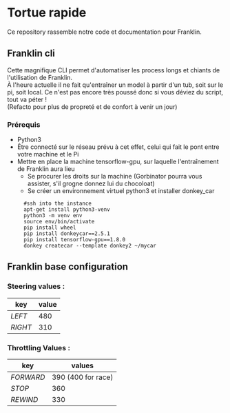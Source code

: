 # Tortue rapide

Ce repository rassemble notre code et documentation pour Franklin.

## Franklin cli
Cette magnifique CLI permet d'automatiser les process longs et chiants de l'utilisation de Franklin.  
À l'heure actuelle il ne fait qu'entraîner un model à partir d'un tub, soit sur le pi, soit local. Ce n'est pas encore très poussé donc si vous déviez du script, tout va péter !  
(Refacto pour plus de propreté et de confort à venir un jour)

### Prérequis
* Python3
* Être connecté sur le réseau prévu à cet effet, celui qui fait le pont entre votre machine et le Pi
* Mettre en place la machine tensorflow-gpu, sur laquelle l'entraînement de Franklin aura lieu
  * Se procurer les droits sur la machine (Gorbinator pourra vous assister, s'il grogne donnez lui du chocoloat)
  * Se créer un environnement virtuel python3 et installer donkey_car 
  ```
    #ssh into the instance
    apt-get install python3-venv
    python3 -m venv env
    source env/bin/activate
    pip install wheel
    pip install donkeycar==2.5.1
    pip install tensorflow-gpu==1.8.0
    donkey createcar --template donkey2 ~/mycar
    ```

## Franklin base configuration

### Steering values :
key|value
---|---
*LEFT* | 480
*RIGHT* | 310

### Throttling Values :
key | values
---|---
*FORWARD* | 390 (400 for race)
*STOP* | 360
*REWIND* | 330
